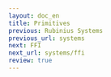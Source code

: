 ```yaml
---
layout: doc_en
title: Primitives
previous: Rubinius Systems
previous_url: systems
next: FFI
next_url: systems/ffi
review: true
---
```


